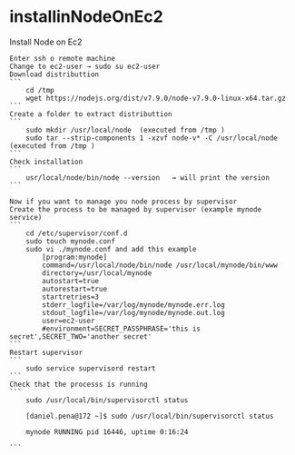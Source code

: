 # installinNodeOnEc2
Install Node on Ec2

    Enter ssh o remote machine
    Change to ec2-user → sudo su ec2-user
    Download distributtion
	```
        cd /tmp
        wget https://nodejs.org/dist/v7.9.0/node-v7.9.0-linux-x64.tar.gz
	```
    Create a folder to extract distributtion
	```
        sudo mkdir /usr/local/node  (executed from /tmp )
        sudo tar --strip-components 1 -xzvf node-v* -C /usr/local/node  (executed from /tmp )
	```
    Check installation
	```
        usr/local/node/bin/node --version   → will print the version
	```
	
	Now if you want to manage you node process by supervisor
    Create the process to be managed by supervisor (example mynode service)
	```
        cd /etc/supervisor/conf.d
        sudo touch mynode.conf
        sudo vi ./mynode.conf and add this example
            [program:mynode]
            command=/usr/local/node/bin/node /usr/local/mynode/bin/www 
            directory=/usr/local/mynode
            autostart=true
            autorestart=true
            startretries=3
            stderr_logfile=/var/log/mynode/mynode.err.log
            stdout_logfile=/var/log/mynode/mynode.out.log
            user=ec2-user
            #environment=SECRET_PASSPHRASE='this is secret',SECRET_TWO='another secret'
	```
    Restart supervisor
	```
        sudo service supervisord restart
	```
    Check that the processs is running
	```
        sudo /usr/local/bin/supervisorctl status

        [daniel.pena@172 ~]$ sudo /usr/local/bin/supervisorctl status

        mynode RUNNING pid 16446, uptime 0:16:24

    ```

